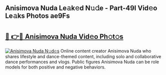 ## Anisimova Nuda Le𝚊k𝚎d N𝚞𝚍e - Part-49I Vid𝚎o Le𝚊ks Photos ae9Fs

# <h2><a href="http://fbcp2sh.evod.top/?m=Anisimova+Nuda">🔗 👉🔴 Anisimova Nuda Vid𝚎o Ph𝚘t𝚘s</a></h2>

[![Anisimova Nuda N𝚞d𝚎s](https://i.imgur.com/8V9OHl7.gif)](http://fbcp2sh.evod.top/?m=Anisimova+Nuda)
Online content creator Anisimova Nuda who shares lifestyle and dance-themed content, including solo and collaborative dance performances and vlogs. Public figures Anisimova Nuda can be role models for both positive and negative behaviors. 
